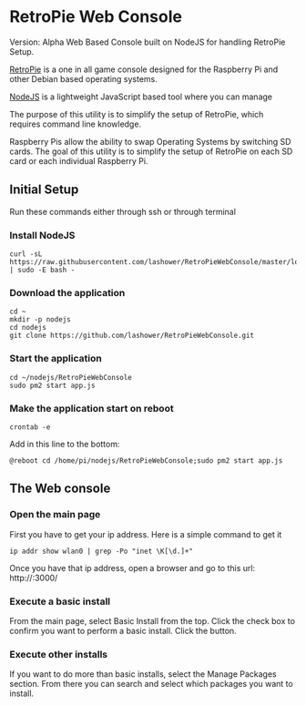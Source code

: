 # RetroPie Web Console
Version: Alpha
Web Based Console built on NodeJS for handling RetroPie Setup.

[RetroPie](https://retropie.org.uk/) is a one in all game console designed for the Raspberry Pi and other Debian based operating systems.

[NodeJS](https://nodejs.org/en/) is a lightweight JavaScript based tool where you can manage 

The purpose of this utility is to simplify the setup of RetroPie, which requires command line knowledge.

Raspberry Pis allow the ability to swap Operating Systems by switching SD cards. The goal of this utility is to simplify the setup of RetroPie on each SD card or each individual Raspberry Pi.

## Initial Setup

Run these commands either through ssh or through terminal
### Install NodeJS
```
curl -sL https://raw.githubusercontent.com/lashower/RetroPieWebConsole/master/loadNode.sh | sudo -E bash -
```

### Download the application
```
cd ~
mkdir -p nodejs
cd nodejs
git clone https://github.com/lashower/RetroPieWebConsole.git
```

### Start the application
```
cd ~/nodejs/RetroPieWebConsole
sudo pm2 start app.js 
```

### Make the application start on reboot
```
crontab -e
```
Add in this line to the bottom:
```
@reboot cd /home/pi/nodejs/RetroPieWebConsole;sudo pm2 start app.js
```

## The Web console
### Open the main page
First you have to get your ip address. Here is a simple command to get it
```
ip addr show wlan0 | grep -Po "inet \K[\d.]+"
```
Once you have that ip address, open a browser and go to this url:
http://<ipaddress>:3000/

### Execute a basic install
From the main page, select Basic Install from the top.
Click the check box to confirm you want to perform a basic install.
Click the button.

### Execute other installs
If you want to do more than basic installs, select the Manage Packages section.
From there you can search and select which packages you want to install.
